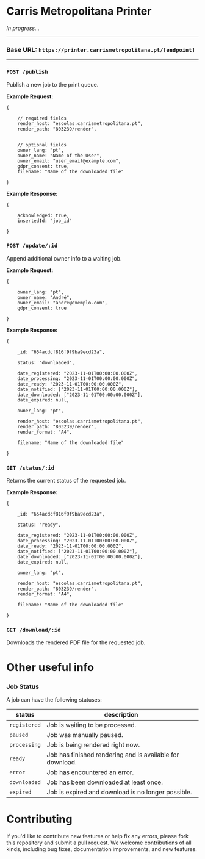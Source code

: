 # Carris Metropolitana Printer

<!-- [![Better Stack Badge](https://uptime.betterstack.com/status-badges/v1/monitor/tf3p.svg)](https://status.carrismetropolitana.pt) -->

_In progress..._

---

### Base URL: `https://printer.carrismetropolitana.pt/[endpoint]`

---

### `POST /publish`

Publish a new job to the print queue.

**Example Request:**

```
{

    // required fields
    render_host: "escolas.carrismetropolitana.pt",
    render_path: "803239/render",


    // optional fields
    owner_lang: "pt",
    owner_name: "Name of the User",
    owner_email: "user_email@example.com",
    gdpr_consent: true,
    filename: "Name of the downloaded file"

}
```

**Example Response:**

```
{

    acknowledged: true,
    insertedId: "job_id"

}
```

### `POST /update/:id`

Append additional owner info to a waiting job.

**Example Request:**

```
{

    owner_lang: "pt",
    owner_name: "André",
    owner_email: "andre@exemplo.com",
    gdpr_consent: true

}
```

**Example Response:**

```
{

    _id: "654acdcf816f9f9ba9ecd23a",

    status: "downloaded",

    date_registered: "2023-11-01T00:00:00.000Z",
    date_processing: "2023-11-01T00:00:00.000Z",
    date_ready: "2023-11-01T00:00:00.000Z",
    date_notified: ["2023-11-01T00:00:00.000Z"],
    date_downloaded: ["2023-11-01T00:00:00.000Z"],
    date_expired: null,

    owner_lang: "pt",

    render_host: "escolas.carrismetropolitana.pt",
    render_path: "803239/render",
    render_format: "A4",

    filename: "Name of the downloaded file"

}
```

### `GET /status/:id`

Returns the current status of the requested job.

**Example Response:**

```
{

    _id: "654acdcf816f9f9ba9ecd23a",

    status: "ready",

    date_registered: "2023-11-01T00:00:00.000Z",
    date_processing: "2023-11-01T00:00:00.000Z",
    date_ready: "2023-11-01T00:00:00.000Z",
    date_notified: ["2023-11-01T00:00:00.000Z"],
    date_downloaded: ["2023-11-01T00:00:00.000Z"],
    date_expired: null,

    owner_lang: "pt",

    render_host: "escolas.carrismetropolitana.pt",
    render_path: "803239/render",
    render_format: "A4",

    filename: "Name of the downloaded file"

}
```

### `GET /download/:id`

Downloads the rendered PDF file for the requested job.

# Other useful info

### Job Status

A job can have the following statuses:

| status       | description                                               |
| ------------ | --------------------------------------------------------- |
| `registered` | Job is waiting to be processed.                           |
| `paused`     | Job was manually paused.                                  |
| `processing` | Job is being rendered right now.                          |
| `ready`      | Job has finished rendering and is available for download. |
| `error`      | Job has encountered an error.                             |
| `downloaded` | Job has been downloaded at least once.                    |
| `expired`    | Job is expired and download is no longer possible.        |

# Contributing

If you'd like to contribute new features or help fix any errors, please fork this repository and submit a pull request. We welcome contributions of all kinds, including bug fixes, documentation improvements, and new features.

